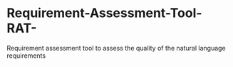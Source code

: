 # Requirement-Assessment-Tool-RAT-
Requirement assessment tool to assess the quality of the natural language requirements
